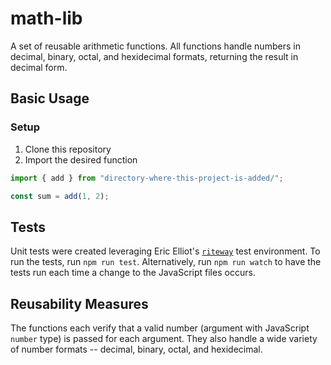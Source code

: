 # math-lib

A set of reusable arithmetic functions. All functions handle numbers in decimal, binary, octal, and hexidecimal formats, returning the result in decimal form.

## Basic Usage

### Setup

1. Clone this repository
1. Import the desired function

```javascript
import { add } from "directory-where-this-project-is-added/";

const sum = add(1, 2);
```

## Tests

Unit tests were created leveraging Eric Elliot's [`riteway`](https://github.com/ericelliott/riteway) test environment. To run the tests, run `npm run test`. Alternatively, run `npm run watch` to have the tests run each time a change to the JavaScript files occurs.

## Reusability Measures

The functions each verify that a valid number (argument with JavaScript `number` type) is passed for each argument. They also handle a wide variety of number formats -- decimal, binary, octal, and hexidecimal.
